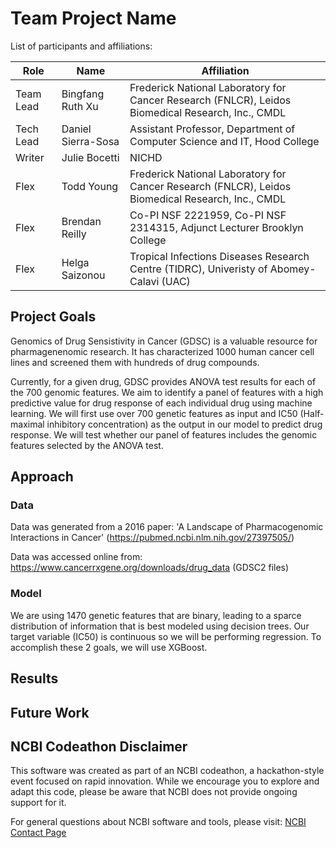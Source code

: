 # Team Project Name

List of participants and affiliations:

| Role | Name | Affiliation | 
|------|------|-------------|
| Team Lead | Bingfang Ruth Xu | Frederick National Laboratory for Cancer Research (FNLCR), Leidos Biomedical Research, Inc., CMDL |
| Tech Lead | Daniel Sierra-Sosa | Assistant Professor, Department of Computer Science and IT, Hood College |
| Writer | Julie Bocetti | NICHD | 
| Flex | Todd Young | Frederick National Laboratory for Cancer Research (FNLCR), Leidos Biomedical Research, Inc., CMDL |
| Flex | Brendan Reilly | Co-PI NSF 2221959, Co-PI NSF 2314315, Adjunct Lecturer Brooklyn College |
| Flex | Helga Saizonou | Tropical Infections Diseases Research Centre (TIDRC), Univeristy of Abomey-Calavi (UAC)|

## Project Goals

Genomics of Drug Sensistivity in Cancer (GDSC) is a valuable resource for pharmagenenomic research. It has characterized 1000 human cancer cell lines and screened them with hundreds of drug compounds. 

Currently, for a given drug, GDSC provides ANOVA test results for each of the 700 genomic features. We aim to identify a panel of features with a high predictive value for drug response of each individual drug using machine learning. We will first use over 700 genetic features as input and IC50 (Half-maximal inhibitory concentration) as the output in our model to predict drug response. We will test whether our panel of features includes the genomic features selected by the ANOVA test. 

## Approach

### Data 

Data was generated from a 2016 paper: 'A Landscape of Pharmacogenomic Interactions in Cancer' (https://pubmed.ncbi.nlm.nih.gov/27397505/)

Data was accessed online from: https://www.cancerrxgene.org/downloads/drug_data (GDSC2 files)

### Model

We are using 1470 genetic features that are binary, leading to a sparce distribution of information that is best modeled using decision trees. Our target variable (IC50) is continuous so we will be performing regression. To accomplish these 2 goals, we will use XGBoost.

## Results

## Future Work

## NCBI Codeathon Disclaimer
This software was created as part of an NCBI codeathon, a hackathon-style event focused on rapid innovation. While we encourage you to explore and adapt this code, please be aware that NCBI does not provide ongoing support for it.

For general questions about NCBI software and tools, please visit: [NCBI Contact Page](https://www.ncbi.nlm.nih.gov/home/about/contact/)

